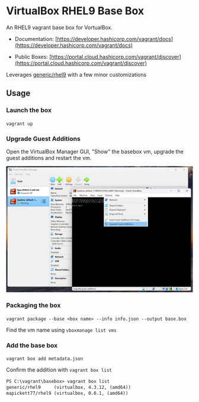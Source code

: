 # VirtualBox RHEL9 Base Box

An RHEL9 vagrant base box for VortualBox.


- Documentation: [https://developer.hashicorp.com/vagrant/docs](https://developer.hashicorp.com/vagrant/docs)

- Public Boxes: [https://portal.cloud.hashicorp.com/vagrant/discover](https://portal.cloud.hashicorp.com/vagrant/discover)

Leverages [generic/rhel9](https://portal.cloud.hashicorp.com/vagrant/discover/generic/rhel9) with a few minor customizations

## Usage

### Launch the box

`vagrant up`

### Upgrade Guest Additions

Open the VirtualBox Manager GUI, "Show" the basebox vm, upgrade the guest additions and restart the vm.

![image info](./images/upgrade_ga.jpg)

### Packaging the box

`vagrant package --base <box name> --info info.json --output base.box`

Find the vm name using `vboxmanage list vms`

### Add the base box 

`vagrant box add metadata.json`

Confirm the addition with `vagrant box list`

```
PS C:\vagrant\basebox> vagrant box list
generic/rhel9     (virtualbox, 4.3.12, (amd64))
mapickett77/rhel9 (virtualbox, 0.0.1, (amd64))
```




